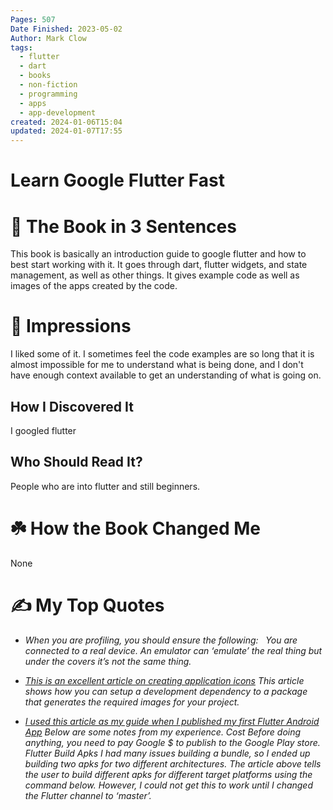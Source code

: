 ```yaml
---
Pages: 507
Date Finished: 2023-05-02
Author: Mark Clow
tags:
  - flutter
  - dart
  - books
  - non-fiction
  - programming
  - apps
  - app-development
created: 2024-01-06T15:04
updated: 2024-01-07T17:55
---
```

# Learn Google Flutter Fast



# 🚀 The Book in 3 Sentences
This book is basically an introduction guide to google flutter and how to best start working with it. It goes through dart, flutter widgets, and state management, as well as other things. It gives example code as well as images of the apps created by the code. 

# 🎨 Impressions
I liked some of it. I sometimes feel the code examples are so long that it is almost impossible for me to understand what is being done, and I don't have enough context available to get an understanding of what is going on. 

## How I Discovered It
I googled flutter

## Who Should Read It?
People who are into flutter and still beginners. 

# ☘️ How the Book Changed Me
None

# ✍️ My Top  Quotes

- *When you are profiling, you should ensure the following:   You are connected to a real device. An emulator can ‘emulate’ the real thing but under the covers it’s not the same thing.* 
 
- *[This is an excellent article on creating application icons](https://medium.com/@psyanite/how-to-add-app-launcher-icons-in-flutter-bdbea) This article shows how you can setup a development dependency to a package that generates the required images for your project.* 
 
- *[I used this article as my guide when I published my first Flutter Android App](https://flutter.dev/docs/deployment/android) Below are some notes from my experience. Cost Before doing anything, you need to pay Google $ to publish to the Google Play store. Flutter Build Apks I had many issues building a bundle, so I ended up building two apks for two different architectures. The article above tells the user to build different apks for different target platforms using the command below. However, I could not get this to work until I changed the Flutter channel to ‘master’.* 
 
